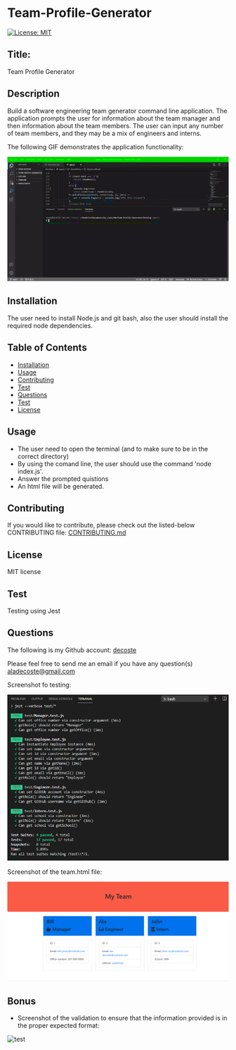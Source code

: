 # Team-Profile-Generator


[![License: MIT](https://img.shields.io/badge/License-MIT-yellow.svg)](https://opensource.org/licenses/MIT)

## Title:
Team Profile Generator

## Description
Build a software engineering team generator command line application.
The application prompts the user for information about the team manager and then information about the team members.
The user can input any number of team members, and they may be a mix of engineers and interns.

The following GIF demonstrates the application functionality:

![team profile generator demo](./Assets/images/team.gif)

## Installation
The user need to install Node.js and git bash, also the user should install the required node dependencies.

## Table of Contents
  * [Installation](#installation)
  * [Usage](#usage)
  * [Contributing](#contributing)
  * [Test](#test)
  * [Questions](#questions)
  * [Test](#test)
  * [License](#license)

## Usage
  * The user need to open the terminal (and to make sure to be in the correct directory)
  * By using the comand line, the user should use the command  'node index.js'.
  * Answer the prompted quistions
  * An html file will be generated.

## Contributing
If you would like to contribute, please check out the listed-below CONTRIBUTING file:
[CONTRIBUTING.md](./CONTRIBUTING.md)

## License
MIT license

## Test
Testing using Jest

## Questions
The following is my Github account:
[decoste](https://github.com/decoste)

Please feel free to send me an email if you have any question(s) aladecoste@gmail.com


Screenshot fo testing:

![test](./Assets/images/test.PNG)

Screenshot of the team.html file:

![test](./Assets/images/website.PNG)

## Bonus

* Screenshot of the validation to ensure that the information provided is in the proper expected format:

![test](./Assets/images/validation.gif)
